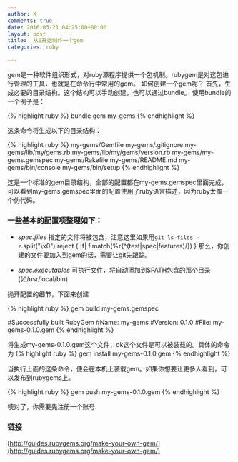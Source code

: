 ```yaml
---
author: X
comments: true
date: 2016-03-21 04:25:00+00:00
layout: post
title:  从0开始制作一个gem
categories: ruby

---
```


gem是一种软件组织形式，对ruby源程序提供一个包机制。rubygem是对这包进行管理的工具，也就是在命令行中常用的gem。
如何创建一个gem呢？
首先，生成必要的目录结构。这个结构可以手动创建，也可以通过bundle。
使用bundle的一个例子是：

{% highlight ruby %}
bundle gem my-gems
{% endhighlight %}

这条命令将生成以下的目录结构：

{% highlight ruby %}
my-gems/Gemfile
my-gems/.gitignore
my-gems/lib/my/gems.rb
my-gems/lib/my/gems/version.rb
my-gems/my-gems.gemspec
my-gems/Rakefile
my-gems/README.md
my-gems/bin/console
my-gems/bin/setup
{% endhighlight %}


这是一个标准的gem目录结构，全部的配置都在my-gems.gemspec里面完成，可以看到my-gems.gemspec里面的配置使用了ruby语言描述，因为ruby太像一个伪代码。

### 一些基本的配置项整理如下：


- *spec.files* 指定的文件将被包含，注意这里如果用`git ls-files -z`.split("\x0").reject { |f| f.match(%r{^(test|spec|features)/}) }
那么，你创建的文件要加入到gem的话，需要让git先跟踪。

- *spec.executables* 可执行文件，将自动添加到$PATH包含的那个目录(如/usr/local/bin)


抛开配置的细节，下面来创建

{% highlight ruby %}
gem  build my-gems.gemspec

#Successfully built RubyGem
#Name: my-gems
#Version: 0.1.0
#File: my-gems-0.1.0.gem
{% endhighlight %}

将生成my-gems-0.1.0.gem这个文件，ok这个文件是可以被装载的。具体的命令为
{% highlight ruby %}
 gem install my-gems-0.1.0.gem
{% endhighlight %}

当执行上面的这条命令，便会在本机上装载gem。如果你想要让更多人看到，可以发布到rubygems上。

{% highlight ruby %}
gem push my-gems-0.1.0.gem
{% endhighlight %}

噢对了，你需要先注册一个账号.


### 链接
[http://guides.rubygems.org/make-your-own-gem/](http://guides.rubygems.org/make-your-own-gem/)
